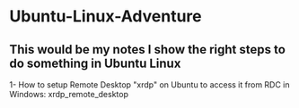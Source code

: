 # Ubuntu-Linux-Adventure

## This would be my notes I show the right steps to do something in Ubuntu Linux

1- How to setup Remote Desktop "xrdp" on Ubuntu to access it from RDC in Windows: xrdp_remote_desktop

